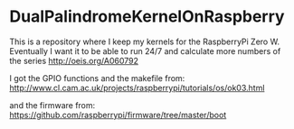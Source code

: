 # DualPalindromeKernelOnRaspberry
This is a repository where I keep my kernels for the RaspberryPi Zero W. Eventually I want it to be able to run 24/7 and calculate more numbers of the series http://oeis.org/A060792

I got the GPIO functions and the makefile from:
http://www.cl.cam.ac.uk/projects/raspberrypi/tutorials/os/ok03.html

and the firmware from:
https://github.com/raspberrypi/firmware/tree/master/boot
